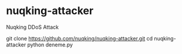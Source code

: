 # nuqking-attacker
Nuqking DDoS Attack


git clone https://github.com/nuqking/nuqking-attacker.git
cd nuqking-attacker
python deneme.py
